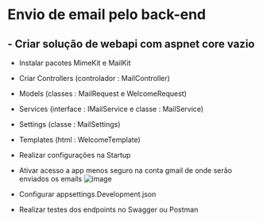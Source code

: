 # Envio de email pelo back-end

## - Criar solução de webapi com aspnet core vazio
   - Instalar pacotes MimeKit e MailKit
   - Criar Controllers (controlador : MailController)
   - Models (classes : MailRequest e WelcomeRequest)
   - Services (interface : IMailService e classe : MailService)
   - Settings (classe : MailSettings)
   - Templates (html : WelcomeTemplate)
   - Realizar configurações na Startup

  - Ativar acesso a app menos seguro na conta gmail de onde serão enviados os emails
  ![image](https://user-images.githubusercontent.com/73175242/168455322-3fb98ea1-615f-405e-8638-e04a108b9778.png)

   - Configurar appsettings.Development.json
   - Realizar testes dos endpoints no Swagger ou Postman
